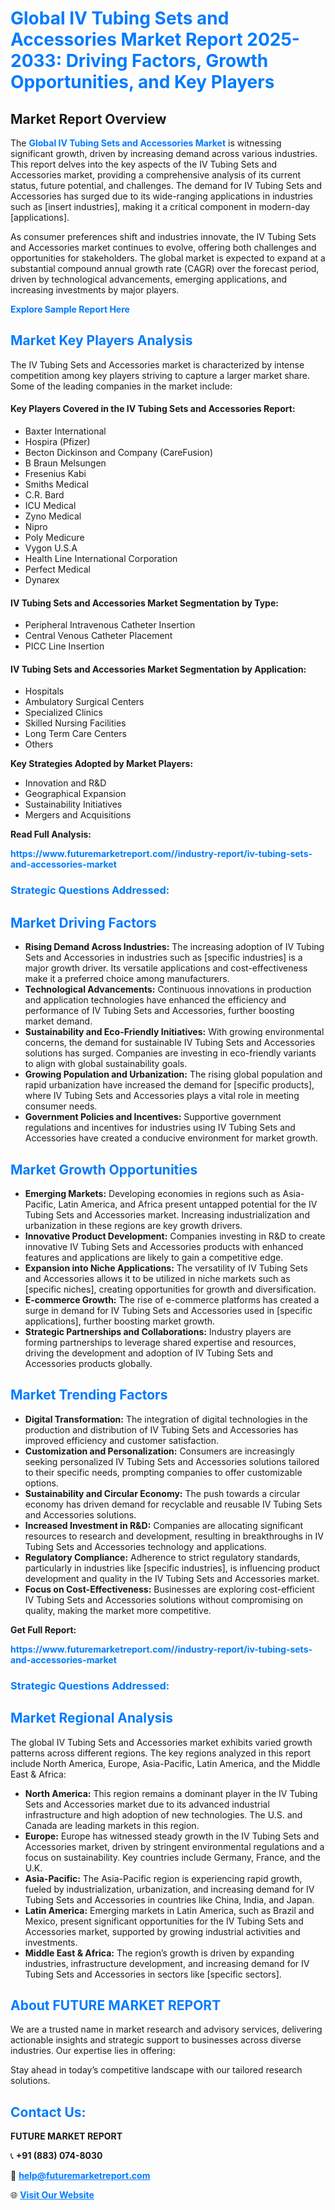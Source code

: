 <h1 style="color: #007BFF;">Global IV Tubing Sets and Accessories Market Report 2025-2033: Driving Factors, Growth Opportunities, and Key Players</h1>

<section id="overview">
<h2>Market Report Overview</h2>
<p>The <a href="https://www.futuremarketreport.com//industry-report/iv-tubing-sets-and-accessories-market" style="color: #007BFF; text-decoration: none;"><strong>Global IV Tubing Sets and Accessories Market</strong></a> is witnessing significant growth, driven by increasing demand across various industries. This report delves into the key aspects of the IV Tubing Sets and Accessories market, providing a comprehensive analysis of its current status, future potential, and challenges. The demand for IV Tubing Sets and Accessories has surged due to its wide-ranging applications in industries such as [insert industries], making it a critical component in modern-day [applications].</p>
<p>As consumer preferences shift and industries innovate, the IV Tubing Sets and Accessories market continues to evolve, offering both challenges and opportunities for stakeholders. The global market is expected to expand at a substantial compound annual growth rate (CAGR) over the forecast period, driven by technological advancements, emerging applications, and increasing investments by major players.</p>
</section>

<section id="overview">
<p><a href="https://www.futuremarketreport.com//request-sample/reportId=46635" style="color: #007BFF; text-decoration: none;"><strong>Explore Sample Report Here</strong></a></p>
</section>

<section id="key-players">
<h2 style="color: #007BFF;">Market Key Players Analysis</h2>
<p>The IV Tubing Sets and Accessories market is characterized by intense competition among key players striving to capture a larger market share. Some of the leading companies in the market include:</p>
<h4>Key Players Covered in the IV Tubing Sets and Accessories Report:</h4>
<ul><li>Baxter International</li><li>Hospira (Pfizer)</li><li>Becton Dickinson and Company (CareFusion)</li><li>B Braun Melsungen</li><li>Fresenius Kabi</li><li>Smiths Medical</li><li>C.R. Bard</li><li>ICU Medical</li><li>Zyno Medical</li><li>Nipro</li><li>Poly Medicure</li><li>Vygon U.S.A</li><li>Health Line International Corporation</li><li>Perfect Medical</li><li>Dynarex</li></ul>
<h4>IV Tubing Sets and Accessories Market Segmentation by Type:</h4>
<ul><li>Peripheral Intravenous Catheter Insertion</li><li>Central Venous Catheter Placement</li><li>PICC Line Insertion</li></ul>

<h4>IV Tubing Sets and Accessories Market Segmentation by Application:</h4>
<ul><li>Hospitals</li><li>Ambulatory Surgical Centers</li><li>Specialized Clinics</li><li>Skilled Nursing Facilities</li><li>Long Term Care Centers</li><li>Others</li></ul>
<p><strong>Key Strategies Adopted by Market Players:</strong></p>
<ul>
<li>Innovation and R&D</li>
<li>Geographical Expansion</li>
<li>Sustainability Initiatives</li>
<li>Mergers and Acquisitions</li>
</ul>
</section>

<section>
<p><strong>Read Full Analysis: </strong></p><a href="https://www.futuremarketreport.com//industry-report/iv-tubing-sets-and-accessories-market" style="color: #007BFF; text-decoration: none;"><strong>https://www.futuremarketreport.com//industry-report/iv-tubing-sets-and-accessories-market</strong></a>
<h3 style="color: #007BFF;">Strategic Questions Addressed:</h3>
</section>

<section id="driving-factors">
<h2 style="color: #007BFF;">Market Driving Factors</h2>
<ul>
<li><strong>Rising Demand Across Industries:</strong> The increasing adoption of IV Tubing Sets and Accessories in industries such as [specific industries] is a major growth driver. Its versatile applications and cost-effectiveness make it a preferred choice among manufacturers.</li>
<li><strong>Technological Advancements:</strong> Continuous innovations in production and application technologies have enhanced the efficiency and performance of IV Tubing Sets and Accessories, further boosting market demand.</li>
<li><strong>Sustainability and Eco-Friendly Initiatives:</strong> With growing environmental concerns, the demand for sustainable IV Tubing Sets and Accessories solutions has surged. Companies are investing in eco-friendly variants to align with global sustainability goals.</li>
<li><strong>Growing Population and Urbanization:</strong> The rising global population and rapid urbanization have increased the demand for [specific products], where IV Tubing Sets and Accessories plays a vital role in meeting consumer needs.</li>
<li><strong>Government Policies and Incentives:</strong> Supportive government regulations and incentives for industries using IV Tubing Sets and Accessories have created a conducive environment for market growth.</li>
</ul>
</section>

<section id="growth-opportunities">
<h2 style="color: #007BFF;">Market Growth Opportunities</h2>
<ul>
<li><strong>Emerging Markets:</strong> Developing economies in regions such as Asia-Pacific, Latin America, and Africa present untapped potential for the IV Tubing Sets and Accessories market. Increasing industrialization and urbanization in these regions are key growth drivers.</li>
<li><strong>Innovative Product Development:</strong> Companies investing in R&D to create innovative IV Tubing Sets and Accessories products with enhanced features and applications are likely to gain a competitive edge.</li>
<li><strong>Expansion into Niche Applications:</strong> The versatility of IV Tubing Sets and Accessories allows it to be utilized in niche markets such as [specific niches], creating opportunities for growth and diversification.</li>
<li><strong>E-commerce Growth:</strong> The rise of e-commerce platforms has created a surge in demand for IV Tubing Sets and Accessories used in [specific applications], further boosting market growth.</li>
<li><strong>Strategic Partnerships and Collaborations:</strong> Industry players are forming partnerships to leverage shared expertise and resources, driving the development and adoption of IV Tubing Sets and Accessories products globally.</li>
</ul>
</section>

<section id="trending-factors">
<h2 style="color: #007BFF;">Market Trending Factors</h2>
<ul>
<li><strong>Digital Transformation:</strong> The integration of digital technologies in the production and distribution of IV Tubing Sets and Accessories has improved efficiency and customer satisfaction.</li>
<li><strong>Customization and Personalization:</strong> Consumers are increasingly seeking personalized IV Tubing Sets and Accessories solutions tailored to their specific needs, prompting companies to offer customizable options.</li>
<li><strong>Sustainability and Circular Economy:</strong> The push towards a circular economy has driven demand for recyclable and reusable IV Tubing Sets and Accessories solutions.</li>
<li><strong>Increased Investment in R&D:</strong> Companies are allocating significant resources to research and development, resulting in breakthroughs in IV Tubing Sets and Accessories technology and applications.</li>
<li><strong>Regulatory Compliance:</strong> Adherence to strict regulatory standards, particularly in industries like [specific industries], is influencing product development and quality in the IV Tubing Sets and Accessories market.</li>
<li><strong>Focus on Cost-Effectiveness:</strong> Businesses are exploring cost-efficient IV Tubing Sets and Accessories solutions without compromising on quality, making the market more competitive.</li>
</ul>
</section>

<section>
<p><strong>Get Full Report: </strong></p><a href="https://www.futuremarketreport.com//industry-report/iv-tubing-sets-and-accessories-market" style="color: #007BFF; text-decoration: none;"><strong>https://www.futuremarketreport.com//industry-report/iv-tubing-sets-and-accessories-market</strong></a>
<h3 style="color: #007BFF;">Strategic Questions Addressed:</h3>
</section>


<section id="regional-analysis">
<h2 style="color: #007BFF;">Market Regional Analysis</h2>
<p>The global IV Tubing Sets and Accessories market exhibits varied growth patterns across different regions. The key regions analyzed in this report include North America, Europe, Asia-Pacific, Latin America, and the Middle East & Africa:</p>
<ul>
<li><strong>North America:</strong> This region remains a dominant player in the IV Tubing Sets and Accessories market due to its advanced industrial infrastructure and high adoption of new technologies. The U.S. and Canada are leading markets in this region.</li>
<li><strong>Europe:</strong> Europe has witnessed steady growth in the IV Tubing Sets and Accessories market, driven by stringent environmental regulations and a focus on sustainability. Key countries include Germany, France, and the U.K.</li>
<li><strong>Asia-Pacific:</strong> The Asia-Pacific region is experiencing rapid growth, fueled by industrialization, urbanization, and increasing demand for IV Tubing Sets and Accessories in countries like China, India, and Japan.</li>
<li><strong>Latin America:</strong> Emerging markets in Latin America, such as Brazil and Mexico, present significant opportunities for the IV Tubing Sets and Accessories market, supported by growing industrial activities and investments.</li>
<li><strong>Middle East & Africa:</strong> The region’s growth is driven by expanding industries, infrastructure development, and increasing demand for IV Tubing Sets and Accessories in sectors like [specific sectors].</li>
</ul>
</section>

<footer>
<h2 style="color: #007BFF;">About FUTURE MARKET REPORT</h2>
<p>We are a trusted name in market research and advisory services, delivering actionable insights and strategic support to businesses across diverse industries. Our expertise lies in offering:</p>

<p>Stay ahead in today’s competitive landscape with our tailored research solutions.</p>

<h2 style="color: #007BFF;">Contact Us:</h2>
<p><strong>FUTURE MARKET REPORT</strong></p>
<p>📞 <strong>+91 (883) 074-8030</strong></p>
<p>📧 <strong><a href="mailto:help@futuremarketreport.com" style="color: #007BFF;">help@futuremarketreport.com</a></strong></p>
<p>🌐 <strong><a href="https://www.futuremarketreport.com/" style="color: #007BFF;">Visit Our Website</a></strong></p>
</footer>